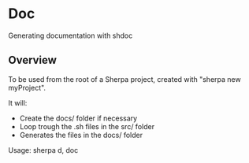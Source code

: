 # Doc

Generating documentation with shdoc

## Overview

To be used from the root of a Sherpa project,
created with "sherpa new myProject".

It will:
* Create the docs/ folder if necessary
* Loop trough the .sh files in the src/ folder
* Generates the files in the docs/ folder

Usage: sherpa d, doc


